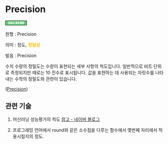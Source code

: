 # Precision
![Backend](../2TAT1C/Label_Backend.png)

원형 : Precision

의미  : 정도, <span style="color:#FFBF00; font-weight:bold;">정밀성</span>

발음 : Precision

수치 수량의 정밀도는 수량이 표현되는 세부 사항의 척도입니다. 일반적으로 비트 단위로 측정되지만 때로는 10 진수로 표시됩니다. 값을 표현하는 데 사용되는 자릿수를 나타내는 수학의 정밀도와 관련이 있습니다.

([Precision](https://en.wikipedia.org/wiki/Precision_(computer_science)))

## 관련 기술
1. 머신러닝 성능평가의 척도 [참고 - 네이버 블로그](https://m.blog.naver.com/sw4r/221681933731)


2. 프로그래밍 언어에서 round와 같은 소수점을 다루는 함수에서 몇번째 자리에서 적용시킬지의 정도.

